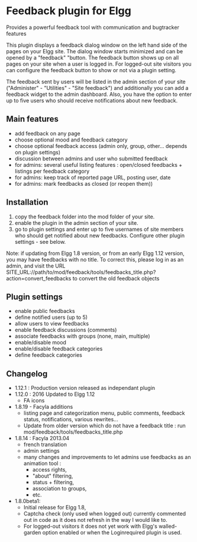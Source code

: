 # Feedback plugin for Elgg
Provides a powerful feedback tool with communication and bugtracker features

This plugin displays a feedback dialog window on the left hand side of the pages on your Elgg site. 
The dialog window starts minimized and can be opened by a "feedback" "button. The feedback button shows up on all pages on your site when a user is logged in. For logged-out site visitors you can configure the feedback button to show or not via a plugin setting.

The feedback sent by users will be listed in the admin section of your site ("Administer" - "Utilities" - "Site feedback") and additionally you can add a feedback widget to the admin dashboard. Also, you have the option to enter up to five users who should receive notifications about new feedback.


## Main features
 * add feedback on any page
 * choose optional mood and feedback category
 * choose optional feedback access (admin only, group, other... depends on plugin settings)
 * discussion between admins and user who submitted feedback
 * for admins: several useful listing features : open/closed feedbacks + listings per feedback category
 * for admins: keep track of reported page URL, posting user, date
 * for admins: mark feedbacks as closed (or reopen them))


## Installation
1. copy the feedback folder into the mod folder of your site.
2. enable the plugin in the admin section of your site.
3. go to plugin settings and enter up to five usernames of site members who should get notified about new feedbacks. Configure other plugin settings - see below. 

Note: if updating from Elgg 1.8 version, or from an early Elgg 1.12 version, you may have feedbacks with no title. To correct this, please log in as an admin, and visit the URL SITE_URL://path/to/mod/feedback/tools/feedbacks_title.php?action=convert_feedbacks to convert the old feedback objects



## Plugin settings
 * enable public feedbacks
 * define notified users (up to 5)
 * allow users to view feedbacks
 * enable feedback discussions (comments)
 * associate feedbacks with groups (none, main, multiple)
 * enable/disable mood
 * enable/disable feedback categories
 * define feedback categories


## Changelog
 * 1.12.1 : Production version released as independant plugin
 * 1.12.0 : 2016 Updated to Elgg 1.12
	 - FA icons
 * 1.8.19 - Facyla additions
	 - listing page and categorization menu, public comments, feedback status, notifications, various rewrites...
	 - Update from older version which do not have a feedback title : run mod/feedback/tools/feedbacks_title.php
 * 1.8.14 : Facyla 2013.04
	 - french translation
	 - admin settings
	 - many changes and improvements to let admins use feedbacks as an animation tool : 
		 * access rights, 
		 * "about" filtering, 
		 * status + filtering, 
		 * association to groups, 
		 * etc.
* 1.8.0beta1:
	 - Initial release for Elgg 1.8,
	 - Captcha check (only used when logged out) currently commented out in code as it does not refresh in the way I would like to.
	 - For logged-out visitors it does not yet work with Elgg's walled-garden option enabled or when the Loginrequired plugin is used.


